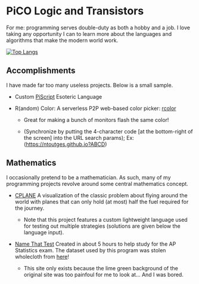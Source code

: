 # PiCO Logic and Transistors

For me: programming serves double-duty as both a hobby and a job. I love taking any opportunity I can to learn more about the languages and algorithms that make the modern world work.

[![Top Langs](https://github-readme-stats.vercel.app/api/top-langs/?username=ntoutges&layout=donut-vertical&hide=roff)](https://github.com/anuraghazra/github-readme-stats)

## Accomplishments

I have made far too many useless projects. Below is a small sample.

-   Custom [PiScript](https://github.com/ntoutges/PiScript) Esoteric Language

-   R(andom) Color: A serverless P2P web-based color picker: [rcolor](https://ntoutges.github.io/rcolor)

    -   Great for making a bunch of monitors flash the same color!

    -   (Synchronize by putting the 4-character code [at the bottom-right of the screen] into the URL search params); Ex: (https://ntoutges.github.io?ABCD)

## Mathematics

I occasionally pretend to be a mathematician. As such, many of my programming projects revolve around some central mathematics concept.

-   [CPLANE](https://ntoutges.github.io/cplanes) A visualization of the classic problem about flying around the world with planes that can only hold (at most) half the fuel required for the journey.

    -   Note that this project features a custom lightweight language used for testing out multiple strategies (solutions are given below the language input).

-   [Name That Test](https://ntoutges.github.io/name-that-test) Created in about 5 hours to help study for the AP Statistics exam. The dataset used by this program was stolen wholecloth from [here](http://www.ltcconline.net/greenL/java/statistics/catstatprob/categorizingstatproblemsjavascript.html)!
    -   This site only exists because the lime green background of the original site was too painfoul for me to look at... And I was bored.

